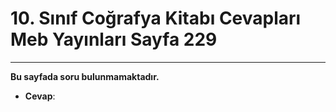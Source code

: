 # 10. Sınıf Coğrafya Kitabı Cevapları Meb Yayınları Sayfa 229

---

**Bu sayfada soru bulunmamaktadır.**

-   **Cevap**: